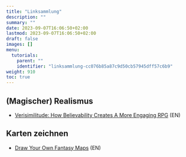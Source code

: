 ```yaml
---
title: "Linksammlung"
description: ""
summary: ""
date: 2023-09-07T16:06:50+02:00
lastmod: 2023-09-07T16:06:50+02:00
draft: false
images: []
menu:
  tutorials:
    parent: ""
    identifier: "linksammlung-cc076b85a87c9d50cb57945dff57c6b9"
weight: 910
toc: true
---
```


## (Magischer) Realismus

- [Verisimilitude: How Believability Creates A More Engaging RPG](https://www.meeplemountain.com/articles/verisimilitude-how-believability-creates-a-more-engaging-rpg/)  (EN)

## Karten zeichnen

- [Draw Your Own Fantasy Maps](https://www.instructables.com/Draw-Your-Own-Fantasy-Maps/) (EN)
